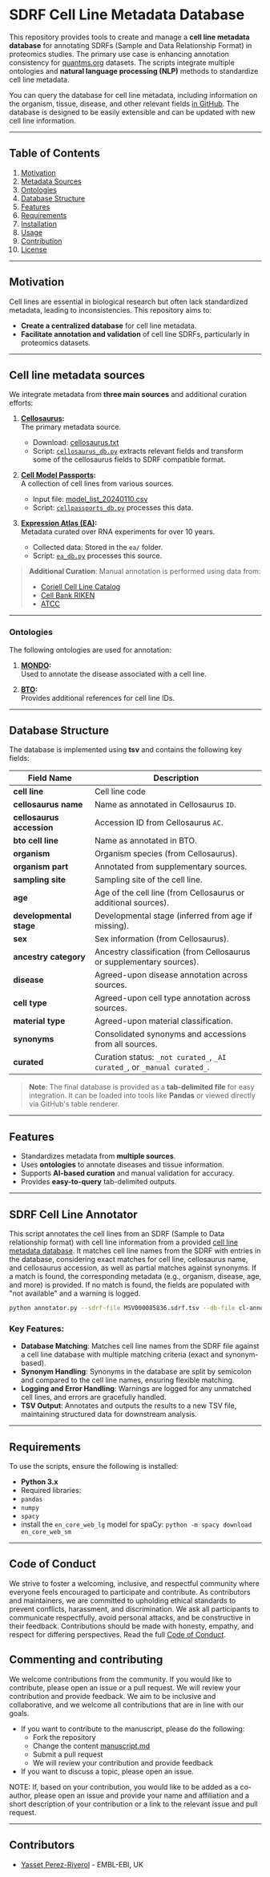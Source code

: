 # SDRF Cell Line Metadata Database

This repository provides tools to create and manage a **cell line metadata database** for annotating SDRFs (Sample and Data Relationship Format) in proteomics studies. The primary use case is enhancing annotation consistency for [quantms.org](https://quantms.org) datasets. The scripts integrate multiple ontologies and **natural language processing (NLP)** methods to standardize cell line metadata.

You can query the database for cell line metadata, including information on the organism, tissue, disease, and other relevant fields [in GitHub](https://github.com/bigbio/sdrf-cellline-metadata-db/blob/main/cl-annotations-db.tsv). The database is designed to be easily extensible and can be updated with new cell line information.

---

## Table of Contents

1. [Motivation](#motivation)  
2. [Metadata Sources](#metadata-sources)  
3. [Ontologies](#ontologies)  
4. [Database Structure](#database-structure)  
5. [Features](#features)  
6. [Requirements](#requirements)  
7. [Installation](#installation)  
8. [Usage](#usage)  
9. [Contribution](#contribution)  
10. [License](#license)

---

## Motivation

Cell lines are essential in biological research but often lack standardized metadata, leading to inconsistencies. This repository aims to:

- **Create a centralized database** for cell line metadata.
- **Facilitate annotation and validation** of cell line SDRFs, particularly in proteomics datasets.

---

## Cell line metadata sources

We integrate metadata from **three main sources** and additional curation efforts:

1. **[Cellosaurus](https://web.expasy.org/cellosaurus/):**  
   The primary metadata source.  
   - Download: [cellosaurus.txt](https://ftp.expasy.org/databases/cellosaurus/cellosaurus.txt)  
   - Script: [`cellosaurus_db.py`](cellosaurus/cellosaurus_db.py) extracts relevant fields and transform some of the cellosaurus fields to SDRF compatible format. 

2. **[Cell Model Passports](https://cog.sanger.ac.uk/cmp):**  
   A collection of cell lines from various sources.  
   - Input file: [model_list_20240110.csv](cellpassports/model_list_20240110.csv)  
   - Script: [`cellpassports_db.py`](cellpassports/cellpassports_db.py) processes this data.  

3. **[Expression Atlas (EA)](https://www.ebi.ac.uk/gxa):**  
   Metadata curated over RNA experiments for over 10 years.  
   - Collected data: Stored in the `ea/` folder.  
   - Script: [`ea_db.py`](ea/ea_db.py) processes this source.  

> **Additional Curation**: Manual annotation is performed using data from:  
> - [Coriell Cell Line Catalog](https://www.coriell.org/)  
> - [Cell Bank RIKEN](https://cell.brc.riken.jp/en/)  
> - [ATCC](https://www.atcc.org/)

---

### Ontologies

The following ontologies are used for annotation:

1. **[MONDO](https://bioportal.bioontology.org/ontologies/MONDO):**  
   Used to annotate the disease associated with a cell line.

2. **[BTO](https://bioportal.bioontology.org/ontologies/BTO):**  
   Provides additional references for cell line IDs.

---

## Database Structure

The database is implemented using **tsv** and contains the following key fields:

| Field Name                | Description                                                    |
|---------------------------|----------------------------------------------------------------|
| **cell line**             | Cell line code                                                 |
| **cellosaurus name**      | Name as annotated in Cellosaurus `ID`.                         |
| **cellosaurus accession** | Accession ID from Cellosaurus `AC`.                            |
| **bto cell line**         | Name as annotated in BTO.                                      |
| **organism**              | Organism species (from Cellosaurus).                           |
| **organism part**         | Annotated from supplementary sources.                          |
| **sampling site**         | Sampling site of the cell line.                                |
| **age**                   | Age of the cell line (from Cellosaurus or additional sources). |
| **developmental stage**   | Developmental stage (inferred from age if missing).            |
| **sex**                   | Sex information (from Cellosaurus).                            |
| **ancestry category**     | Ancestry classification (from Cellosaurus or supplementary sources). |
| **disease**               | Agreed-upon disease annotation across sources.                 |
| **cell type**             | Agreed-upon cell type annotation across sources.               |
| **material type**         | Agreed-upon material classification.                           |
| **synonyms**              | Consolidated synonyms and accessions from all sources.         |
| **curated**               | Curation status: `_not curated_`, `_AI curated_`, or `_manual curated_`. |

> **Note**: The final database is provided as a **tab-delimited file** for easy integration. It can be loaded into tools like **Pandas** or viewed directly via GitHub's table renderer.

---

## Features

- Standardizes metadata from **multiple sources**.
- Uses **ontologies** to annotate diseases and tissue information.
- Supports **AI-based curation** and manual validation for accuracy.
- Provides **easy-to-query** tab-delimited outputs.

---

## SDRF Cell Line Annotator

This script annotates the cell lines from an SDRF (Sample to Data relationship format) with cell line information from a provided [cell line metadata database](cl-annotations-db.tsv). It matches cell line names from the SDRF with entries in the database, considering exact matches for cell line, cellosaurus name, and cellosaurus accession, as well as partial matches against synonyms. If a match is found, the corresponding metadata (e.g., organism, disease, age, and more) is provided. If no match is found, the fields are populated with "not available" and a warning is logged.

```bash
python annotator.py --sdrf-file MSV000085836.sdrf.tsv --db-file cl-annotations-db.tsv --output-file suggested-terms.tsv
```

### Key Features:

- **Database Matching**: Matches cell line names from the SDRF file against a cell line database with multiple matching criteria (exact and synonym-based).
- **Synonym Handling**: Synonyms in the database are split by semicolon and compared to the cell line names, ensuring flexible matching.
- **Logging and Error Handling**: Warnings are logged for any unmatched cell lines, and errors are gracefully handled.
- **TSV Output**: Annotates and outputs the results to a new TSV file, maintaining structured data for downstream analysis.

---

## Requirements

To use the scripts, ensure the following is installed:

- **Python 3.x**
- Required libraries:  
- `pandas`
- `numpy`
- `spacy`
- install the `en_core_web_lg` model for spaCy: `python -m spacy download en_core_web_sm`

---
## Code of Conduct

We strive to foster a welcoming, inclusive, and respectful community where everyone feels encouraged to participate and contribute. As contributors and maintainers, we are committed to upholding ethical standards to prevent conflicts, harassment, and discrimination. We ask all participants to communicate respectfully, avoid personal attacks, and be constructive in their feedback. Contributions should be made with honesty, empathy, and respect for differing perspectives. Read the full [Code of Conduct](code_of_conduct.md).

## Commenting and contributing 

We welcome contributions from the community. If you would like to
contribute, please open an issue or a pull request. We will review your
contribution and provide feedback. We aim to be inclusive and
collaborative, and we welcome all contributions that are in line with
our goals.

- If you want to contribute to the manuscript, please do the following: 
  - Fork the repository
  - Change the content [manuscript.md](manuscript.md)
  - Submit a pull request
  - We will review your contribution and provide feedback
- If you want to discuss a topic, please open an issue. 

NOTE: If, based on your contribution, you would like to be added as a
co-author, please open an issue and provide your name and affiliation
and a short description of your contribution or a link to the relevant
issue and pull request.

--- 

## Contributors

- [Yasset Perez-Riverol](@ypriverol) - EMBL-EBI, UK
